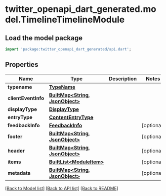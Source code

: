 # twitter_openapi_dart_generated.model.TimelineTimelineModule

## Load the model package
```dart
import 'package:twitter_openapi_dart_generated/api.dart';
```

## Properties
Name | Type | Description | Notes
------------ | ------------- | ------------- | -------------
**typename** | [**TypeName**](TypeName.md) |  | 
**clientEventInfo** | [**BuiltMap&lt;String, JsonObject&gt;**](JsonObject.md) |  | 
**displayType** | [**DisplayType**](DisplayType.md) |  | 
**entryType** | [**ContentEntryType**](ContentEntryType.md) |  | 
**feedbackInfo** | [**FeedbackInfo**](FeedbackInfo.md) |  | [optional] 
**footer** | [**BuiltMap&lt;String, JsonObject&gt;**](JsonObject.md) |  | [optional] 
**header** | [**BuiltMap&lt;String, JsonObject&gt;**](JsonObject.md) |  | [optional] 
**items** | [**BuiltList&lt;ModuleItem&gt;**](ModuleItem.md) |  | [optional] 
**metadata** | [**BuiltMap&lt;String, JsonObject&gt;**](JsonObject.md) |  | [optional] 

[[Back to Model list]](../README.md#documentation-for-models) [[Back to API list]](../README.md#documentation-for-api-endpoints) [[Back to README]](../README.md)


